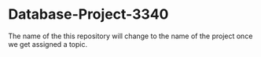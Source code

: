# Database-Project-3340
The name of the this repository will change to the name of the project once we get assigned a topic. 
